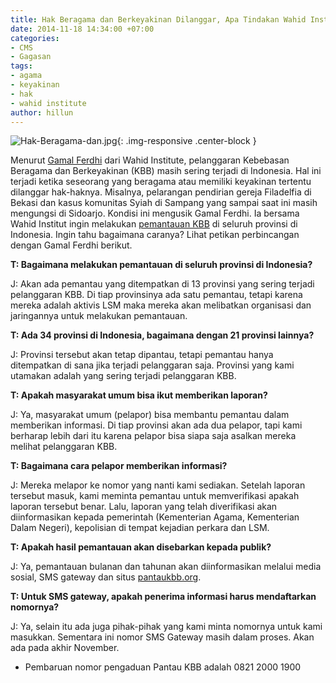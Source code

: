 ```yaml
---
title: Hak Beragama dan Berkeyakinan Dilanggar, Apa Tindakan Wahid Institute?
date: 2014-11-18 14:34:00 +07:00
categories:
- CMS
- Gagasan
tags:
- agama
- keyakinan
- hak
- wahid institute
author: hillun
---
```


![Hak-Beragama-dan.jpg](/uploads/Hak-Beragama-dan.jpg){: .img-responsive .center-block }

Menurut [Gamal Ferdhi](http://ciptamedia.org/gamal-ferdhi/) dari Wahid Institute, pelanggaran Kebebasan Beragama dan Berkeyakinan (KBB) masih sering terjadi di Indonesia. Hal ini terjadi ketika seseorang yang beragama atau memiliki keyakinan tertentu dilanggar hak-haknya. Misalnya, pelarangan pendirian gereja Filadelfia di Bekasi dan kasus komunitas Syiah di Sampang yang sampai saat ini masih mengungsi di Sidoarjo. Kondisi ini mengusik Gamal Ferdhi. Ia bersama Wahid Institut ingin melakukan [pemantauan KBB](http://ciptamedia.org/wiki/M-Pantau_Kebebasan_Beragama_dan_Berkeyakinan) di seluruh provinsi di Indonesia. Ingin tahu bagaimana caranya? Lihat petikan perbincangan dengan Gamal Ferdhi berikut.

**T: Bagaimana melakukan pemantauan di seluruh provinsi di Indonesia?**

J: Akan ada pemantau yang ditempatkan di 13 provinsi yang sering terjadi pelanggaran KBB. Di tiap provinsinya ada satu pemantau, tetapi karena mereka adalah aktivis LSM maka mereka akan melibatkan organisasi dan jaringannya untuk melakukan pemantauan.

**T: Ada 34 provinsi di Indonesia, bagaimana dengan 21 provinsi lainnya?**

J: Provinsi tersebut akan tetap dipantau, tetapi pemantau hanya ditempatkan di sana jika terjadi pelanggaran saja. Provinsi yang kami utamakan adalah yang sering terjadi pelanggaran KBB.

**T: Apakah masyarakat umum bisa ikut memberikan laporan?**

J: Ya, masyarakat umum (pelapor) bisa membantu pemantau dalam memberikan informasi. Di tiap provinsi akan ada dua pelapor, tapi kami berharap lebih dari itu karena pelapor bisa siapa saja asalkan mereka melihat pelanggaran KBB.

**T:  Bagaimana cara pelapor memberikan informasi?**

J: Mereka melapor ke nomor yang nanti kami sediakan. Setelah laporan tersebut masuk, kami meminta pemantau untuk memverifikasi apakah laporan tersebut benar. Lalu, laporan yang telah diverifikasi akan diinformasikan kepada pemerintah (Kementerian Agama, Kementerian Dalam Negeri), kepolisian di tempat kejadian perkara dan LSM.

**T: Apakah hasil pemantauan akan disebarkan kepada publik?**

J: Ya, pemantauan bulanan dan tahunan akan diinformasikan melalui media sosial, SMS gateway dan situs [pantaukbb.org](http://www.pantaukbb.org/).

**T: Untuk SMS gateway, apakah penerima informasi harus mendaftarkan nomornya?**

J: Ya, selain itu ada juga pihak-pihak yang kami minta nomornya untuk kami masukkan. Sementara ini nomor SMS Gateway masih dalam proses. Akan ada pada akhir November.

* Pembaruan nomor pengaduan Pantau KBB adalah 0821 2000 1900